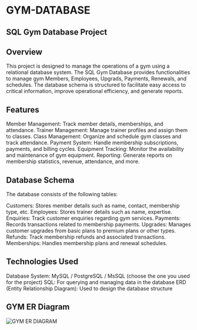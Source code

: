 # GYM-DATABASE
## SQL Gym Database Project
## Overview
This project is designed to manage the operations of a gym using a relational database system. The SQL Gym Database provides functionalities to manage gym Members, Employees, Upgrads, Payments, Renewals, and schedules. The database schema is structured to facilitate easy access to critical information, improve operational efficiency, and generate reports.

## Features
Member Management: Track member details, memberships, and attendance.
Trainer Management: Manage trainer profiles and assign them to classes.
Class Management: Organize and schedule gym classes and track attendance.
Payment System: Handle membership subscriptions, payments, and billing cycles.
Equipment Tracking: Monitor the availability and maintenance of gym equipment.
Reporting: Generate reports on membership statistics, revenue, attendance, and more.

## Database Schema
The database consists of the following tables:

Customers: Stores member details such as name, contact, membership type, etc.
Employees: Stores trainer details such as name, expertise.
Enquiries: Track customer enquiries regarding gym services.
Payments: Records transactions related to membership payments.
Upgrades: Manages customer upgrades from basic plans to premium plans or other types.
Refunds: Track membership refunds and associated transactions.
Memberships: Handles membership plans and renewal schedules.

## Technologies Used
Database System: MySQL / PostgreSQL / MsSQL (choose the one you used for the project)
SQL: For querying and managing data in the database
ERD (Entity Relationship Diagram): Used to design the database structure

## GYM ER Diagram
![GYM ER DIAGRAM](https://github.com/user-attachments/assets/6917b956-94e9-43cb-b398-3a5d385254fc)
